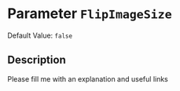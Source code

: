 # Parameter `FlipImageSize`
Default Value: `false`

## Description
Please fill me with an explanation and useful links

